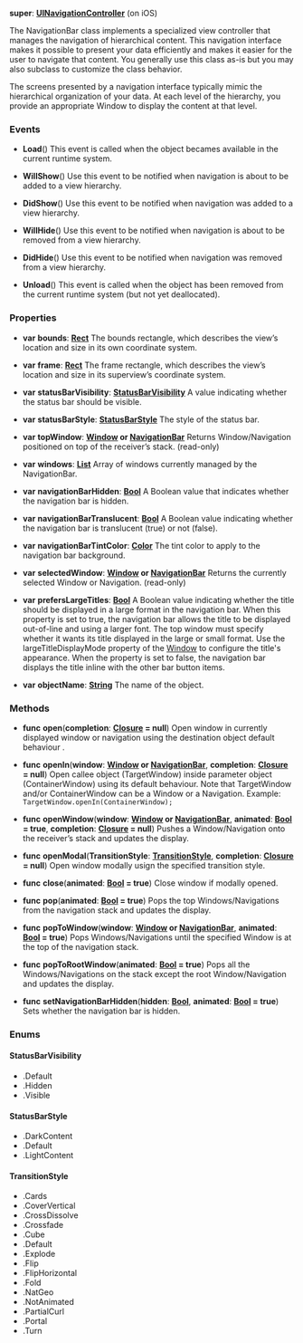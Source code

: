 **super**: **[UINavigationController](UINavigationController.md)** (on iOS)

The NavigationBar class implements a specialized view controller that manages the navigation of hierarchical content. This navigation interface makes it possible to present your data efficiently and makes it easier for the user to navigate that content. You generally use this class as-is but you may also subclass to customize the class behavior.

The screens presented by a navigation interface typically mimic the hierarchical organization of your data. At each level of the hierarchy, you provide an appropriate Window to display the content at that level.

### Events

* **Load**()
This event is called when the object becames available in the current runtime system.

* **WillShow**()
Use this event to be notified when navigation is about to be added to a view hierarchy.

* **DidShow**()
Use this event to be notified when navigation was added to a view hierarchy.

* **WillHide**()
Use this event to be notified when navigation is about to be removed from a view hierarchy.

* **DidHide**()
Use this event to be notified when navigation was removed from a view hierarchy.

* **Unload**()
This event is called when the object has been removed from the current runtime system (but not yet deallocated).



### Properties

* **var** **bounds**: **[Rect](Rect.md)**
The bounds rectangle, which describes the view’s location and size in its own coordinate system.

* **var** **frame**: **[Rect](Rect.md)**
The frame rectangle, which describes the view’s location and size in its superview’s coordinate system.

* **var** **statusBarVisibility**: **<a href="#_enum_StatusBarVisibility">StatusBarVisibility</a>**
A value indicating whether the status bar should be visible.

* **var** **statusBarStyle**: **<a href="#_enum_StatusBarStyle">StatusBarStyle</a>**
The style of the status bar.

* **var** **topWindow**: **[Window](Window.md) or [NavigationBar](NavigationBar.md)**
Returns Window/Navigation positioned on top of the receiver’s stack. \(read-only\)

* **var** **windows**: **[List](../gravity/list.md)**
Array of windows currently managed by the NavigationBar.

* **var** **navigationBarHidden**: **[Bool](../gravity/bool.md)**
A Boolean value that indicates whether the navigation bar is hidden.

* **var** **navigationBarTranslucent**: **[Bool](../gravity/bool.md)**
A Boolean value indicating whether the navigation bar is translucent (true) or not (false).

* **var** **navigationBarTintColor**: **[Color](Color.md)**
The tint color to apply to the navigation bar background.

* **var** **selectedWindow**: **[Window](Window.md) or [NavigationBar](NavigationBar.md)**
Returns the currently selected Window or Navigation. \(read-only\)

* **var** **prefersLargeTitles**: **[Bool](../gravity/bool.md)**
A Boolean value indicating whether the title should be displayed in a large format in the navigation bar. When this property is set to true, the navigation bar allows the title to be displayed out-of-line and using a larger font. The top window must specify whether it wants its title displayed in the large or small format. Use the largeTitleDisplayMode property of the <a href="Window.html">Window</a> to configure the title's appearance. When the property is set to false, the navigation bar displays the title inline with the other bar button items.

* **var** **objectName**: **[String](../gravity/string.md)**
The name of the object.



### Methods

* **func** **open**(**completion**: **<a href="../gravity/closure.html" data-toggle="popover" data-trigger="hover" title="completion ()" data-content="The completion closure, if set, is executed when the open action completes. The self value points to the container being opened, so you can safely perform setup operation in this context.">Closure</a> = null**)
Open window in currently displayed window or navigation using the destination object default behaviour .

* **func** **openIn**(**window**: **[Window](Window.md) or [NavigationBar](NavigationBar.md)**, **completion**: **<a href="../gravity/closure.html" data-toggle="popover" data-trigger="hover" title="completion ()" data-content="The completion closure, if set, is executed when the open action completes. The self value points to the container being opened, so you can safely perform setup operation in this context.">Closure</a> = null**)
Open callee object (TargetWindow) inside parameter object (ContainerWindow) using its default behaviour. Note that TargetWindow and/or ContainerWindow can be a Window or a Navigation. Example: <code class="swift">TargetWindow.openIn(ContainerWindow);</code>

* **func** **openWindow**(**window**: **[Window](Window.md) or [NavigationBar](NavigationBar.md)**, **animated**: **[Bool](../gravity/bool.md) = true**, **completion**: **<a href="../gravity/closure.html" data-toggle="popover" data-trigger="hover" title="completion ()" data-content="The completion closure, if set, is executed when the open action completes. The self value points to the container being opened, so you can safely perform setup operation in this context.">Closure</a> = null**)
Pushes a Window/Navigation onto the receiver’s stack and updates the display.

* **func** **openModal**(**TransitionStyle**: **<a href="#_enum_TransitionStyle">TransitionStyle</a>**, **completion**: **<a href="../gravity/closure.html" data-toggle="popover" data-trigger="hover" title="completion ()" data-content="The completion closure, if set, is executed when the open action completes. The self value points to the container being opened, so you can safely perform setup operation in this context.">Closure</a> = null**)
Open window modally usign the specified transition style.

* **func** **close**(**animated**: **[Bool](../gravity/bool.md) = true**)
Close window if modally opened.

* **func** **pop**(**animated**: **[Bool](../gravity/bool.md) = true**)
Pops the top Windows/Navigations from the navigation stack and updates the display.

* **func** **popToWindow**(**window**: **[Window](Window.md) or [NavigationBar](NavigationBar.md)**, **animated**: **[Bool](../gravity/bool.md) = true**)
Pops Windows/Navigations until the specified Window is at the top of the navigation stack.

* **func** **popToRootWindow**(**animated**: **[Bool](../gravity/bool.md) = true**)
Pops all the Windows/Navigations on the stack except the root Window/Navigation and updates the display.

* **func** **setNavigationBarHidden**(**hidden**: **[Bool](../gravity/bool.md)**, **animated**: **[Bool](../gravity/bool.md) = true**)
Sets whether the navigation bar is hidden.





### Enums

<div id="_enum_StatusBarVisibility"></div>

#### StatusBarVisibility
 * .Default
 * .Hidden
 * .Visible

<div id="_enum_StatusBarStyle"></div>

#### StatusBarStyle
 * .DarkContent
 * .Default
 * .LightContent

<div id="_enum_TransitionStyle"></div>

#### TransitionStyle
 * .Cards
 * .CoverVertical
 * .CrossDissolve
 * .Crossfade
 * .Cube
 * .Default
 * .Explode
 * .Flip
 * .FlipHorizontal
 * .Fold
 * .NatGeo
 * .NotAnimated
 * .PartialCurl
 * .Portal
 * .Turn



